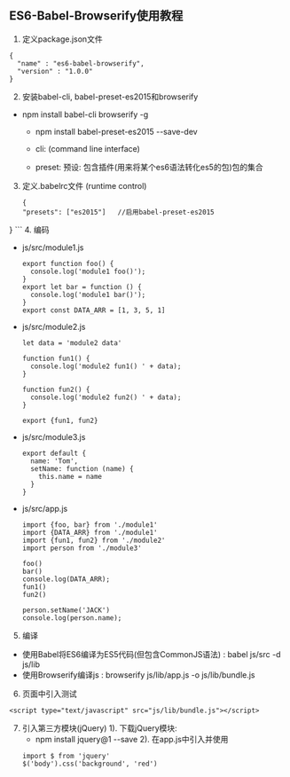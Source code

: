 ## ES6-Babel-Browserify使用教程
1. 定义package.json文件
  ```
  {
    "name" : "es6-babel-browserify",
    "version" : "1.0.0"
  }
  ```
2. 安装babel-cli, babel-preset-es2015和browserify
  * npm install babel-cli browserify -g
	* npm install babel-preset-es2015 --save-dev 
	
	* cli: (command line interface)
	* preset: 预设: 包含插件(用来将某个es6语法转化es5的包)包的集合
3. 定义.babelrc文件 (runtime control)
	```
	{
    "presets": ["es2015"]   //启用babel-preset-es2015
  }
	```
4. 编码
  * js/src/module1.js
    ```
    export function foo() {
      console.log('module1 foo()');
    }
    export let bar = function () {
      console.log('module1 bar()');
    }
    export const DATA_ARR = [1, 3, 5, 1]
    ```
  * js/src/module2.js
    ```
    let data = 'module2 data'
    
    function fun1() {
      console.log('module2 fun1() ' + data);
    }
    
    function fun2() {
      console.log('module2 fun2() ' + data);
    }
    
    export {fun1, fun2}
    ```
  * js/src/module3.js
    ```
    export default {
      name: 'Tom',
      setName: function (name) {
        this.name = name
      }
    }
    ```
  * js/src/app.js
    ```
    import {foo, bar} from './module1'
    import {DATA_ARR} from './module1'
    import {fun1, fun2} from './module2'
    import person from './module3'
    
    foo()
    bar()
    console.log(DATA_ARR);
    fun1()
    fun2()
    
    person.setName('JACK')
    console.log(person.name);
    ```
5. 编译
  * 使用Babel将ES6编译为ES5代码(但包含CommonJS语法) : babel js/src -d js/lib
  * 使用Browserify编译js : browserify js/lib/app.js -o js/lib/bundle.js
6. 页面中引入测试
  ```
  <script type="text/javascript" src="js/lib/bundle.js"></script>
  ```
7. 引入第三方模块(jQuery)
  1). 下载jQuery模块: 
    * npm install jquery@1 --save
  2). 在app.js中引入并使用
    ```
    import $ from 'jquery'
    $('body').css('background', 'red')
    ```